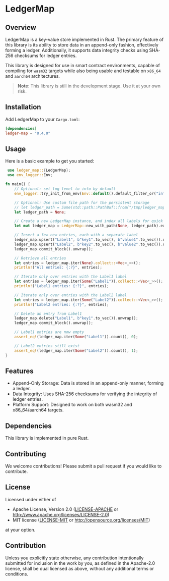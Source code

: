 # LedgerMap

## Overview

LedgerMap is a key-value store implemented in Rust. The primary feature of this library is its ability to store data in an append-only fashion, effectively forming a ledger. Additionally, it supports data integrity checks using SHA-256 checksums for ledger entries.

This library is designed for use in smart contract environments, capable of compiling for `wasm32` targets while also being usable and testable on `x86_64` and `aarch64` architectures.

> **Note**: This library is still in the development stage. Use it at your own risk.

## Installation

Add LedgerMap to your `Cargo.toml`:

```toml
[dependencies]
ledger-map = "0.4.0"
```

## Usage

Here is a basic example to get you started:

```rust
 use ledger_map::{LedgerMap};
 use env_logger::Env;

fn main() {
    // Optional: set log level to info by default
    env_logger::try_init_from_env(Env::default().default_filter_or("info")).unwrap();

    // Optional: Use custom file path for the persistent storage
    // let ledger_path = Some(std::path::PathBuf::from("/tmp/ledger_map/test_data.bin"));
    let ledger_path = None;

    // Create a new LedgerMap instance, and index all labels for quick search
    let mut ledger_map = LedgerMap::new_with_path(None, ledger_path).expect("Failed to create LedgerMap");

    // Insert a few new entries, each with a separate label
    ledger_map.upsert("Label1", b"key1".to_vec(), b"value1".to_vec()).unwrap();
    ledger_map.upsert("Label2", b"key2".to_vec(), b"value2".to_vec()).unwrap();
    ledger_map.commit_block().unwrap();

    // Retrieve all entries
    let entries = ledger_map.iter(None).collect::<Vec<_>>();
    println!("All entries: {:?}", entries);

    // Iterate only over entries with the Label1 label
    let entries = ledger_map.iter(Some("Label1")).collect::<Vec<_>>();
    println!("Label1 entries: {:?}", entries);

    // Iterate only over entries with the Label2 label
    let entries = ledger_map.iter(Some("Label2")).collect::<Vec<_>>();
    println!("Label2 entries: {:?}", entries);

    // Delete an entry from Label1
    ledger_map.delete("Label1", b"key1".to_vec()).unwrap();
    ledger_map.commit_block().unwrap();

    // Label1 entries are now empty
    assert_eq!(ledger_map.iter(Some("Label1")).count(), 0);

    // Label2 entries still exist
    assert_eq!(ledger_map.iter(Some("Label2")).count(), 1);
}
```

## Features

- Append-Only Storage: Data is stored in an append-only manner, forming a ledger.
- Data Integrity: Uses SHA-256 checksums for verifying the integrity of ledger entries.
- Platform Support: Designed to work on both wasm32 and x86_64/aarch64 targets.

## Dependencies

This library is implemented in pure Rust.

## Contributing

We welcome contributions! Please submit a pull request if you would like to contribute.

## License

Licensed under either of

- Apache License, Version 2.0
  ([LICENSE-APACHE](LICENSE-APACHE) or http://www.apache.org/licenses/LICENSE-2.0)
- MIT license
  ([LICENSE-MIT](LICENSE-MIT) or http://opensource.org/licenses/MIT)

at your option.

## Contribution

Unless you explicitly state otherwise, any contribution intentionally submitted
for inclusion in the work by you, as defined in the Apache-2.0 license, shall be
dual licensed as above, without any additional terms or conditions.
